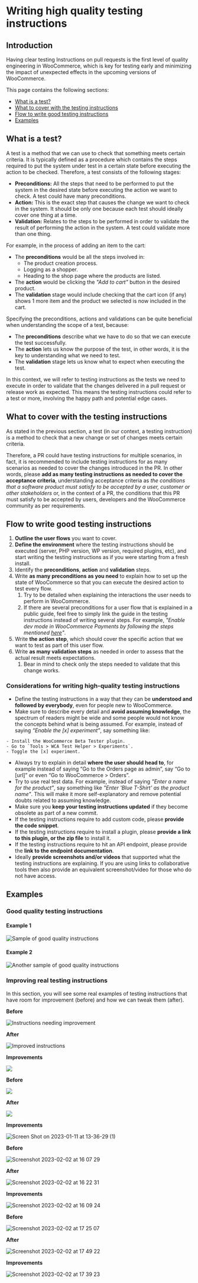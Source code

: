 # Writing high quality testing instructions

## Introduction

Having clear testing Instructions on pull requests is the first level of quality engineering in WooCommerce, which is key for testing early and minimizing the impact of unexpected effects in the upcoming versions of WooCommerce.

This page contains the following sections:

-   [What is a test?](#what-is-a-test)
-   [What to cover with the testing instructions](#what-to-cover-with-the-testing-instructions)
-   [Flow to write good testing instructions](#flow-to-write-good-testing-instructions)
-   [Examples](#examples)

## What is a test?

A test is a method that we can use to check that something meets certain criteria. It is typically defined as a procedure which contains the steps required to put the system under test in a certain state before executing the action to be checked. Therefore, a test consists of the following stages:

-   **Preconditions:** All the steps that need to be performed to put the system in the desired state before executing the action we want to check. A test could have many preconditions.
-   **Action:** This is the exact step that causes the change we want to check in the system. It should be only one because each test should ideally cover one thing at a time.
-   **Validation:** Relates to the steps to be performed in order to validate the result of performing the action in the system. A test could validate more than one thing.

For example, in the process of adding an item to the cart:

-   The **preconditions** would be all the steps involved in:
    -   The product creation process.
    -   Logging as a shopper.
    -   Heading to the shop page where the products are listed.
-   The **action** would be clicking the _"Add to cart"_ button in the desired product.
-   The **validation** stage would include checking that the cart icon (if any) shows 1 more item and the product we selected is now included in the cart.

Specifying the preconditions, actions and validations can be quite beneficial when understanding the scope of a test, because:

-   The **preconditions** describe what we have to do so that we can execute the test successfully.
-   The **action** lets us know the purpose of the test, in other words, it is the key to understanding what we need to test.
-   The **validation** stage lets us know what to expect when executing the test.

In this context, we will refer to testing instructions as the tests we need to execute in order to validate that the changes delivered in a pull request or release work as expected. This means the testing instructions could refer to a test or more, involving the happy path and potential edge cases.

## What to cover with the testing instructions

As stated in the previous section, a test (in our context, a testing instruction) is a method to check that a new change or set of changes meets certain criteria.

Therefore, a PR could have testing instructions for multiple scenarios, in fact, it is recommended to include testing instructions for as many scenarios as needed to cover the changes introduced in the PR. In other words, please **add as many testing instructions as needed to cover the acceptance criteria**, understanding acceptance criteria as _the conditions that a software product must satisfy to be accepted by a user, customer or other stakeholders_ or, in the context of a PR, the conditions that this PR must satisfy to be accepted by users, developers and the WooCommerce community as per requirements.

## Flow to write good testing instructions

1. **Outline the user flows** you want to cover.
2. **Define the environment** where the testing instructions should be executed (server, PHP version, WP version, required plugins, etc), and start writing the testing instructions as if you were starting from a fresh install.
3. Identify the **preconditions**, **action** and **validation** steps.
4. Write **as many preconditions as you need** to explain how to set up the state of WooCommerce so that you can execute the desired action to test every flow.
    1. Try to be detailed when explaining the interactions the user needs to perform in WooCommerce.
    2. If there are several preconditions for a user flow that is explained in a public guide, feel free to simply link the guide in the testing instructions instead of writing several steps. For example, _"Enable dev mode in WooCommerce Payments by following the steps mentioned [here](https://woocommerce.com/document/woocommerce-payments/testing-and-troubleshooting/dev-mode/)"_.
5. Write **the action step**, which should cover the specific action that we want to test as part of this user flow.
6. Write **as many validation steps** as needed in order to assess that the actual result meets expectations.
    1. Bear in mind to check only the steps needed to validate that this change works.

### Considerations for writing high-quality testing instructions

-   Define the testing instructions in a way that they can be **understood and followed by everybody**, even for people new to WooCommerce.
-   Make sure to describe every detail and **avoid assuming knowledge**, the spectrum of readers might be wide and some people would not know the concepts behind what is being assumed. For example, instead of saying _“Enable the [x] experiment”_, say something like:

```text
- Install the WooCommerce Beta Tester plugin.
- Go to `Tools > WCA Test Helper > Experiments`.
- Toggle the [x] experiment.
```

-   Always try to explain in detail **where the user should head to**, for example instead of saying “Go to the Orders page as admin”, say “Go to [url]” or even “Go to WooCommerce > Orders”.
-   Try to use real test data. For example, instead of saying _"Enter a name for the product"_, say something like _"Enter 'Blue T-Shirt' as the product name"_. This will make it more self-explanatory and remove potential doubts related to assuming knowledge.
-   Make sure you **keep your testing instructions updated** if they become obsolete as part of a new commit.
-   If the testing instructions require to add custom code, please **provide the code snippet**.
-   If the testing instructions require to install a plugin, please **provide a link to this plugin, or the zip file** to install it.
-   If the testing instructions require to hit an API endpoint, please provide the **link to the endpoint documentation**.
-   Ideally **provide screenshots and/or videos** that supported what the testing instructions are explaining. If you are using links to collaborative tools then also provide an equivalent screenshot/video for those who do not have access.

## Examples

### Good quality testing instructions

#### Example 1

![Sample of good quality instructions](https://user-images.githubusercontent.com/45979455/213682695-3dc51613-b836-4e7e-93ef-f75078ab48ac.png")

#### Example 2

![Another sample of good quality instructions](https://user-images.githubusercontent.com/45979455/213682778-b552ab07-a518-48a7-9358-16adc5762aca.png)

### Improving real testing instructions

In this section, you will see some real examples of testing instructions that have room for improvement (before) and how we can tweak them (after).

**Before**

![Instructions needing improvement](https://user-images.githubusercontent.com/45979455/213682262-25bec5c3-154c-45ec-aa3d-d3e07f52669e.png)

**After**

![Improved instructions](https://user-images.githubusercontent.com/45979455/213682303-1b12ab97-f27a-41cb-a8db-da8a78d18840.png)

**Improvements**

![](https://user-images.githubusercontent.com/45979455/213682323-0ecc998d-69ab-4201-8daa-820b948315e8.png)

**Before**

![](https://user-images.githubusercontent.com/45979455/213682396-8c52d20e-1fca-4ac1-8345-f381c15a102a.png)

**After**

![](https://user-images.githubusercontent.com/45979455/213682480-c01e0e84-5969-4456-8f43-70cbb8509e8d.png)

**Improvements**

![Screen Shot on 2023-01-11 at 13-36-29 (1)](https://user-images.githubusercontent.com/45979455/213682597-8d06e638-35dd-4ff8-9236-63c6ec5d05b8.jpg)

**Before**

![Screenshot 2023-02-02 at 16 07 29](https://user-images.githubusercontent.com/45979455/216365611-b540a814-3b8f-40f3-ae64-81018b9f97fb.png)

**After**

![Screenshot 2023-02-02 at 16 22 31](https://user-images.githubusercontent.com/45979455/216366043-967e5daa-6a23-4ab8-adda-5f3082d1ebf7.png)

**Improvements**

![Screenshot 2023-02-02 at 16 09 24](https://user-images.githubusercontent.com/45979455/216366152-b331648d-bcef-443b-b126-de2621a20862.png)

**Before**

![Screenshot 2023-02-02 at 17 25 07](https://user-images.githubusercontent.com/45979455/216388785-8806ea74-62e6-42da-8887-c8e291e7dfe2.png)

**After**

![Screenshot 2023-02-02 at 17 49 22](https://user-images.githubusercontent.com/45979455/216388842-e5ab433e-d288-4306-862f-72f6f81ab2cd.png)

**Improvements**

![Screenshot 2023-02-02 at 17 39 23](https://user-images.githubusercontent.com/45979455/216388874-c5b21fc3-f693-4a7e-a58a-c5d1b6606682.png)
